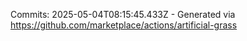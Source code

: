 Commits: 2025-05-04T08:15:45.433Z - Generated via https://github.com/marketplace/actions/artificial-grass
<br>
